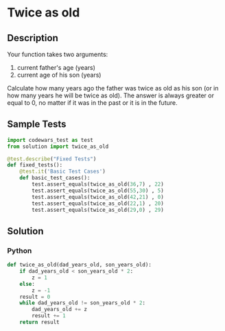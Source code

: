 # Twice as old


## Description
Your function takes two arguments:

1. current father's age (years)
2. current age of his son (years)

Сalculate how many years ago the father was twice as old as his son (or in how many years he will be twice as old). The answer is always greater or equal to 0, no matter if it was in the past or it is in the future.


## Sample Tests
```python
import codewars_test as test
from solution import twice_as_old

@test.describe("Fixed Tests")
def fixed_tests():
    @test.it('Basic Test Cases')
    def basic_test_cases():
        test.assert_equals(twice_as_old(36,7) , 22)
        test.assert_equals(twice_as_old(55,30) , 5)
        test.assert_equals(twice_as_old(42,21) , 0)
        test.assert_equals(twice_as_old(22,1) , 20)
        test.assert_equals(twice_as_old(29,0) , 29)
```


## Solution
### Python
```python
def twice_as_old(dad_years_old, son_years_old):
    if dad_years_old < son_years_old * 2:
        z = 1
    else:
        z = -1
    result = 0
    while dad_years_old != son_years_old * 2:
        dad_years_old += z
        result += 1
    return result
```
